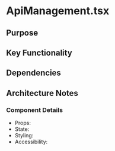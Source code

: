 # ApiManagement.tsx

## Purpose

## Key Functionality

## Dependencies

## Architecture Notes

### Component Details
- Props: 
- State: 
- Styling: 
- Accessibility: 
